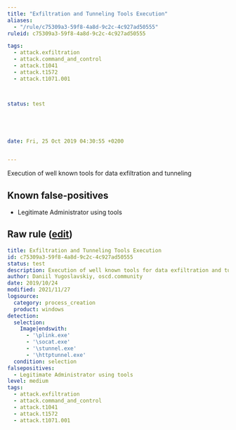 ```yaml
---
title: "Exfiltration and Tunneling Tools Execution"
aliases:
  - "/rule/c75309a3-59f8-4a8d-9c2c-4c927ad50555"
ruleid: c75309a3-59f8-4a8d-9c2c-4c927ad50555

tags:
  - attack.exfiltration
  - attack.command_and_control
  - attack.t1041
  - attack.t1572
  - attack.t1071.001



status: test





date: Fri, 25 Oct 2019 04:30:55 +0200


---
```


Execution of well known tools for data exfiltration and tunneling

<!--more-->


## Known false-positives

* Legitimate Administrator using tools




## Raw rule ([edit](https://github.com/SigmaHQ/sigma/edit/master/rules/windows/process_creation/proc_creation_win_exfiltration_and_tunneling_tools_execution.yml))
```yaml
title: Exfiltration and Tunneling Tools Execution
id: c75309a3-59f8-4a8d-9c2c-4c927ad50555
status: test
description: Execution of well known tools for data exfiltration and tunneling
author: Daniil Yugoslavskiy, oscd.community
date: 2019/10/24
modified: 2021/11/27
logsource:
  category: process_creation
  product: windows
detection:
  selection:
    Image|endswith:
      - '\plink.exe'
      - '\socat.exe'
      - '\stunnel.exe'
      - '\httptunnel.exe'
  condition: selection
falsepositives:
  - Legitimate Administrator using tools
level: medium
tags:
  - attack.exfiltration
  - attack.command_and_control
  - attack.t1041
  - attack.t1572
  - attack.t1071.001

```
